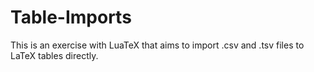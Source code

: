 # Table-Imports
This is an exercise with LuaTeX that aims to import .csv and .tsv files to LaTeX tables directly.
